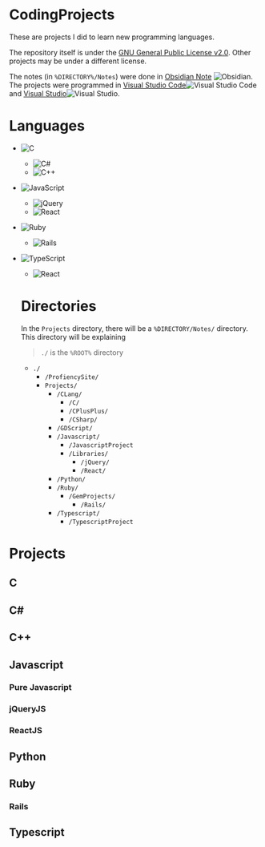 # CodingProjects
These are projects I did to learn new programming languages.

The repository itself is under the [GNU General Public License v2.0](LICENSE). Other projects may be under a different license.

The notes (in `%DIRECTORY%/Notes`) were done in [Obsidian Note](https://obsidian.md) ![Obsidian](https://img.shields.io/badge/Obsidian-%23483699.svg?style=for-the-badge&logo=obsidian&logoColor=white). The projects were programmed in [Visual Studio Code](https://code.visualstudio.com/)![Visual Studio Code](https://img.shields.io/badge/Visual%20Studio%20Code-0078d7.svg?style=for-the-badge&logo=visual-studio-code&logoColor=white) and [Visual Studio](https://visualstudio.microsoft.com/)![Visual Studio](https://img.shields.io/badge/Visual%20Studio-5C2D91.svg?style=for-the-badge&logo=visual-studio&logoColor=white).

# Languages
- ![C](https://img.shields.io/badge/c-%2300599C.svg?style=for-the-badge&logo=c&logoColor=white)
  - ![C#](https://img.shields.io/badge/c%23-%23239120.svg?style=for-the-badge&logo=csharp&logoColor=white)
  - ![C++](https://img.shields.io/badge/c++-%2300599C.svg?style=for-the-badge&logo=c%2B%2B&logoColor=white)
- ![JavaScript](https://img.shields.io/badge/javascript-%23323330.svg?style=for-the-badge&logo=javascript&logoColor=%23F7DF1E)
  - ![jQuery](https://img.shields.io/badge/jquery-%230769AD.svg?style=for-the-badge&logo=jquery&logoColor=white)
  - ![React](https://img.shields.io/badge/react-%2320232a.svg?style=for-the-badge&logo=react&logoColor=%2361DAFB)
- ![Ruby](https://img.shields.io/badge/ruby-%23CC342D.svg?style=for-the-badge&logo=ruby&logoColor=white)
  - ![Rails](https://img.shields.io/badge/rails-%23CC0000.svg?style=for-the-badge&logo=ruby-on-rails&logoColor=white) 
- ![TypeScript](https://img.shields.io/badge/typescript-%23007ACC.svg?style=for-the-badge&logo=typescript&logoColor=white)
  - ![React](https://img.shields.io/badge/react-%2320232a.svg?style=for-the-badge&logo=react&logoColor=%2361DAFB) 


  # Directories
  In the `Projects` directory, there will be a `%DIRECTORY/Notes/` directory. This directory will be explaining
  > `./` is the `%ROOT%` directory
  - `./`
    - `/ProfiencySite/`
    - `Projects/`
      - `/CLang/`
        - `/C/`  
        - `/CPlusPlus/`
        - `/CSharp/`
      - `/GDScript/`
      - `/Javascript/`
        - `/JavascriptProject`
        - `/Libraries/` 
          -  `/jQuery/`
          -  `/React/`
      - `/Python/`  
      - `/Ruby/`
        - `/GemProjects/`
          - `/Rails/`
      - `/Typescript/`
        - `/TypescriptProject` 
# Projects
## C
## C#
## C++
## Javascript
### Pure Javascript
### jQueryJS
### ReactJS 
## Python
## Ruby
### Rails
## Typescript

 

